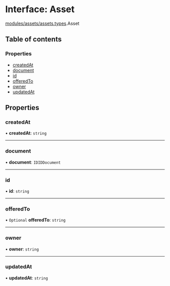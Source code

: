 # Interface: Asset

[modules/assets/assets.types](../modules/modules_assets_assets_types.md).Asset

## Table of contents

### Properties

- [createdAt](modules_assets_assets_types.Asset.md#createdat)
- [document](modules_assets_assets_types.Asset.md#document)
- [id](modules_assets_assets_types.Asset.md#id)
- [offeredTo](modules_assets_assets_types.Asset.md#offeredto)
- [owner](modules_assets_assets_types.Asset.md#owner)
- [updatedAt](modules_assets_assets_types.Asset.md#updatedat)

## Properties

### createdAt

• **createdAt**: `string`

___

### document

• **document**: `IDIDDocument`

___

### id

• **id**: `string`

___

### offeredTo

• `Optional` **offeredTo**: `string`

___

### owner

• **owner**: `string`

___

### updatedAt

• **updatedAt**: `string`
